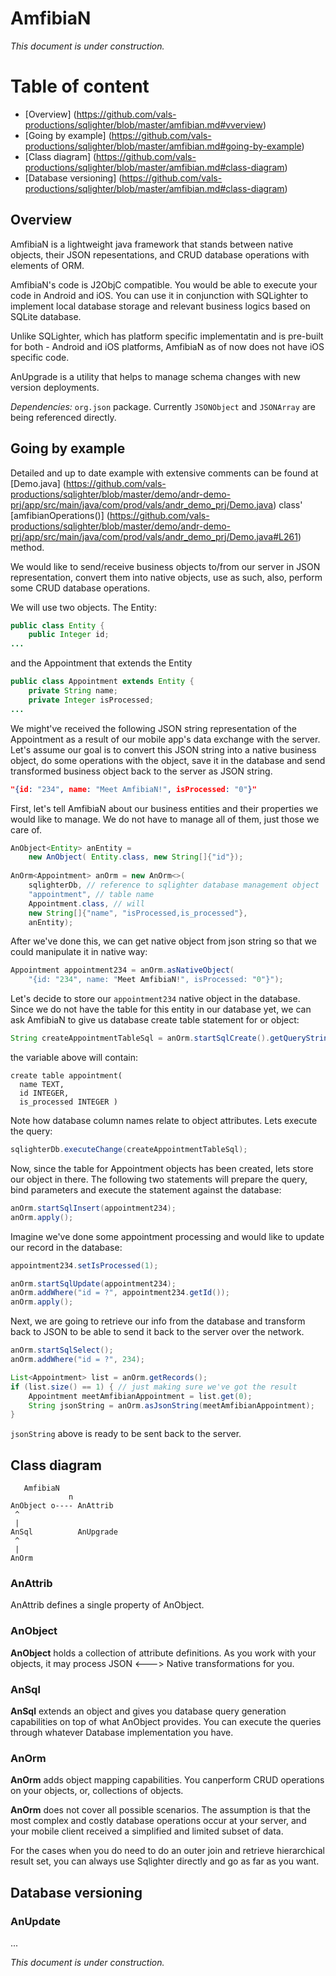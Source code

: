 # AmfibiaN

*This document is under construction.*

# Table of content
* [Overview] (https://github.com/vals-productions/sqlighter/blob/master/amfibian.md#vverview)
* [Going by example] (https://github.com/vals-productions/sqlighter/blob/master/amfibian.md#going-by-example)
* [Class diagram] (https://github.com/vals-productions/sqlighter/blob/master/amfibian.md#class-diagram)
* [Database versioning] (https://github.com/vals-productions/sqlighter/blob/master/amfibian.md#class-diagram)

## Overview

AmfibiaN is a lightweight java framework that stands between native objects, their JSON repesentations, and CRUD database operations with elements of ORM. 

AmfibiaN's code is J2ObjC compatible. You would be able to execute your code in Android and iOS. You can use it in conjunction with SQLighter to implement local database storage and relevant business logics based on SQLite database.

Unlike SQLighter, which has platform specific implementatin and is pre-built for both - Android and iOS platforms, AmfibiaN as of now does not have iOS specific code.

AnUpgrade is a utility that helps to manage schema changes with new version deployments.

*Dependencies:* `org.json` package. Currently `JSONObject` and `JSONArray` are being referenced directly.

## Going by example

Detailed and up to date example with extensive comments can
be found at [Demo.java] 
(https://github.com/vals-productions/sqlighter/blob/master/demo/andr-demo-prj/app/src/main/java/com/prod/vals/andr_demo_prj/Demo.java) class' [amfibianOperations()] (https://github.com/vals-productions/sqlighter/blob/master/demo/andr-demo-prj/app/src/main/java/com/prod/vals/andr_demo_prj/Demo.java#L261) method.

We would like to send/receive business objects to/from our server in JSON representation, convert them into native objects, use as such, also, perform some CRUD database operations.

We will use two objects. The Entity:

```java
public class Entity {
    public Integer id;
...
```
and the Appointment that extends the Entity

```java
public class Appointment extends Entity {
    private String name;
    private Integer isProcessed;
...
```
We might've received the following JSON string representation of the Appointment as a result of our mobile app's data exchange with the server. Let's assume our goal is to convert this JSON string into a native business object, do some operations with the object, save it in the database and  send transformed business object back to the server as JSON string.

```json
"{id: "234", name: "Meet AmfibiaN!", isProcessed: "0"}"
```
First, let's tell AmfibiaN about our business entities and their properties we would like to manage. We do not have to manage all of them, just those we care of.

```java
AnObject<Entity> anEntity = 
	new AnObject( Entity.class, new String[]{"id"});
   
AnOrm<Appointment> anOrm = new AnOrm<>(
	sqlighterDb, // reference to sqlighter database management object
	"appointment", // table name
    Appointment.class, // will
    new String[]{"name", "isProcessed,is_processed"},
    anEntity);
```
After we've done this, we can get native object from json string so that we could manipulate it in native way:

```java
Appointment appointment234 = anOrm.asNativeObject(
	"{id: "234", name: "Meet AmfibiaN!", isProcessed: "0"}");
```

Let's decide to store our ```appointment234``` native object in the database. Since we do not have the table for this entity in our database yet, we can ask AmfibiaN to give us database create table statement for or object:

```java
String createAppointmentTableSql = anOrm.startSqlCreate().getQueryString();
```

the variable above will contain:

```
create table appointment(
  name TEXT,
  id INTEGER,
  is_processed INTEGER )
```

Note how database column names relate to object attributes. Lets execute the query:

```java
sqlighterDb.executeChange(createAppointmentTableSql);
```

Now, since the table for Appointment objects has been created, lets store our object in there. The following two statements will prepare the query, bind parameters and execute the statement against the database:

```java
anOrm.startSqlInsert(appointment234);
anOrm.apply();
```

Imagine we've done some appointment processing and would like to update
our record in the database:

```java
appointment234.setIsProcessed(1);

anOrm.startSqlUpdate(appointment234);
anOrm.addWhere("id = ?", appointment234.getId());
anOrm.apply();
```

Next, we are going to retrieve our info from the database and
transform back to JSON to be able to send it back to the server
over the network.

```java
anOrm.startSqlSelect();
anOrm.addWhere("id = ?", 234);

List<Appointment> list = anOrm.getRecords();
if (list.size() == 1) { // just making sure we've got the result
	Appointment meetAmfibianAppointment = list.get(0);
	String jsonString = anOrm.asJsonString(meetAmfibianAppointment);
}
```    

```jsonString``` above is ready to be sent back to the server.

## Class diagram

```
   AmfibiaN
             n
AnObject o---- AnAttrib
 ^
 |
AnSql          AnUpgrade
 ^
 |
AnOrm

```
### AnAttrib

AnAttrib defines a single property of AnObject. 

### AnObject

**AnObject** holds a collection of attribute definitions. As you work with your objects, it may process JSON <---> Native transformations for you.

### AnSql

**AnSql** extends an object and gives you database query generation capabilities on top of what AnObject provides. You can execute the queries through whatever Database implementation you have.

### AnOrm

**AnOrm** adds object mapping capabilities. You canperform CRUD operations on your objects, or, collections of objects.

**AnOrm** does not cover all possible scenarios. The assumption is that the most complex and costly database operations occur at your server, and your mobile client received a simplified and limited subset of data.

For the cases when you do need to do an outer join and retrieve hierarchical result set, you can always use Sqlighter directly and go as far as you want.

## Database versioning

### AnUpdate
...

*This document is under construction.*
